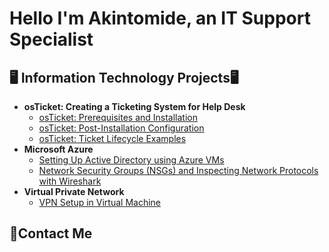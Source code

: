 <h1>Hello I'm Akintomide, an IT Support Specialist</h1>


<h2>🖥️ Information Technology Projects🖥</h2>

- <b> osTicket: Creating a Ticketing System for Help Desk </b>
  - [osTicket: Prerequisites and Installation](https://github.com/ZEEVERTHY/osticket-prereqs/blob/main/README.md)
  - [osTicket: Post-Installation Configuration](https://github.com/ZEEVERTHY/post-install-config/blob/main/README.md)
  - [osTicket: Ticket Lifecycle Examples](https://github.com/ZEEVERTHY/ticket-lifecycle/blob/main/README.md)
- <b>Microsoft Azure</b>
  - [Setting Up Active Directory using Azure VMs](https://github.com/ZEEVERTHY/configure-ad)
  - [Network Security Groups (NSGs) and Inspecting Network Protocols with Wireshark](https://github.com/ZEEVERTHY/azure-network-protocols)
- <b>Virtual Private Network</b>
  - [VPN Setup in Virtual Machine ](https://github.com/ZEEVERTHY/Setting-UP-A-VPN/blob/main/README.md)

<h2>📩Contact Me</h2>
